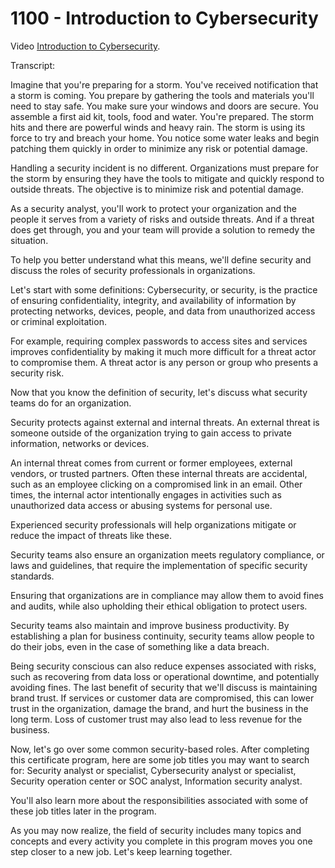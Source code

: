 # 1100 - Introduction to Cybersecurity

Video [Introduction to Cybersecurity](https://www.coursera.org/learn/foundations-of-cybersecurity/lecture/8matF/introduction-to-cybersecurity).

Transcript:

Imagine that you're preparing for a storm. You've received notification that a storm is coming. You prepare by gathering the tools and materials you'll need to stay safe. You make sure your windows and doors are secure. You assemble a first aid kit, tools, food and water. You're prepared. The storm hits and there are powerful winds and heavy rain. The storm is using its force to try and breach your home. You notice some water leaks and begin patching them quickly in order to minimize any risk or potential damage.

Handling a security incident is no different. Organizations must prepare for the storm by ensuring they have the tools to mitigate and quickly respond to outside threats. The objective is to minimize risk and potential damage.

As a security analyst, you'll work to protect your organization and the people it serves from a variety of risks and outside threats. And if a threat does get through, you and your team will provide a solution to remedy the situation.

To help you better understand what this means, we'll define security and discuss the roles of security professionals in organizations.

Let's start with some definitions: Cybersecurity, or security, is the practice of ensuring confidentiality, integrity, and availability of information by protecting networks, devices, people, and data from unauthorized access or criminal exploitation.

For example, requiring complex passwords to access sites and services improves confidentiality by making it much more difficult for a threat actor to compromise them. A threat actor is any person or group who presents a security risk.

Now that you know the definition of security, let's discuss what security teams do for an organization.

Security protects against external and internal threats. An external threat is someone outside of the organization trying to gain access to private information, networks or devices.

An internal threat comes from current or former employees, external vendors, or trusted partners. Often these internal threats are accidental, such as an employee clicking on a compromised link in an email. Other times, the internal actor intentionally engages in activities such as unauthorized data access or abusing systems for personal use.

Experienced security professionals will help organizations mitigate or reduce the impact of threats like these.

Security teams also ensure an organization meets regulatory compliance, or laws and guidelines, that require the implementation of specific security standards.

Ensuring that organizations are in compliance may allow them to avoid fines and audits, while also upholding their ethical obligation to protect users.

Security teams also maintain and improve business productivity. By establishing a plan for business continuity, security teams allow people to do their jobs, even in the case of something like a data breach.

Being security conscious can also reduce expenses associated with risks, such as recovering from data loss or operational downtime, and potentially avoiding fines. The last benefit of security that we'll discuss is maintaining brand trust. If services or customer data are compromised, this can lower trust in the organization, damage the brand, and hurt the business in the long term. Loss of customer trust may also lead to less revenue for the business.

Now, let's go over some common security-based roles. After completing this certificate program, here are some job titles you may want to search for: Security analyst or specialist, Cybersecurity analyst or specialist, Security operation center or SOC analyst, Information security analyst.

You'll also learn more about the responsibilities associated with some of these job titles later in the program.

As you may now realize, the field of security includes many topics and concepts and every activity you complete in this program moves you one step closer to a new job. Let's keep learning together.
